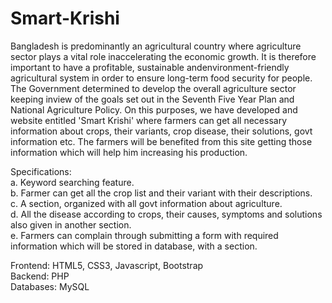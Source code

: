 # Smart-Krishi
Bangladesh is predominantly an agricultural country where agriculture sector plays a vital role inaccelerating the economic growth. It is therefore important to have a profitable, sustainable andenvironment-friendly agricultural system in order to ensure long-term food security for people. The Government determined to develop the overall agriculture sector keeping inview of the goals set out in the Seventh Five Year Plan and National Agriculture Policy. On this purposes, we have developed and website entitled 'Smart Krishi' where farmers can get all necessary information about crops, their variants, crop disease, their solutions, govt information etc. The farmers will be benefited from this site getting those information which will help him increasing his production.

Specifications:<br>
a. Keyword searching feature.<br>
b. Farmer can get all the crop list and their variant with their descriptions.<br>
c. A section, organized with all govt information about agriculture.<br>
d. All the disease according to crops, their causes, symptoms and solutions also given in another section.<br>
e. Farmers can complain through submitting a form with required information which will be stored in database, with a section.

Frontend: HTML5, CSS3, Javascript, Bootstrap<br>
Backend: PHP<br>
Databases: MySQL